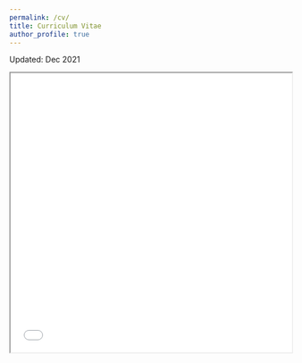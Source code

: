 ```yaml
---
permalink: /cv/
title: Curriculum Vitae
author_profile: true
---
```

Updated: Dec 2021
<iframe src="/assets/CV_DangQuangMinh_12_2021.pdf" width="100%" height="500px">
</iframe>